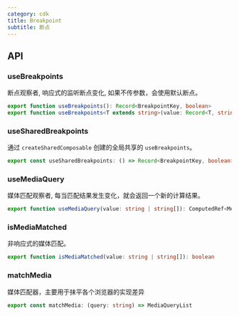 ```yaml
---
category: cdk
title: Breakpoint
subtitle: 断点
---
```


## API

### useBreakpoints

断点观察者, 响应式的监听断点变化, 如果不传参数，会使用默认断点。

```ts
export function useBreakpoints(): Record<BreakpointKey, boolean>
export function useBreakpoints<T extends string>(value: Record<T, string>): Record<T, boolean>
```

### useSharedBreakpoints

通过 `createSharedComposable` 创建的全局共享的 `useBreakpoints`。

```ts
export const useSharedBreakpoints: () => Record<BreakpointKey, boolean>
```

### useMediaQuery

媒体匹配观察者, 每当匹配结果发生变化，就会返回一个新的计算结果。

```ts
export function useMediaQuery(value: string | string[]): ComputedRef<MediaQueryState>
```

### isMediaMatched

非响应式的媒体匹配。

```ts
export function isMediaMatched(value: string | string[]): boolean
```

### matchMedia

媒体匹配器，主要用于抹平各个浏览器的实现差异

```ts
export const matchMedia: (query: string) => MediaQueryList
```
